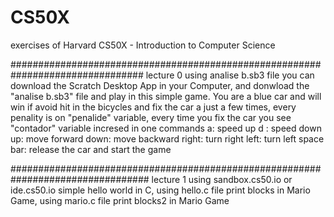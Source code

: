 # CS50X
exercises of  Harvard CS50X - Introduction to Computer Science

################################################################################
lecture 0   using analise b.sb3 file
you can download the Scratch Desktop App in your Computer, and donwload the "analise b.sb3" file and play in this simple game.
You are a blue car and  will win if avoid hit in the bicycles and fix the car a just a few times, every penality is on "penalide" variable, every time you fix the car you see "contador" variable incresed in one
commands 
  a: speed up
  d : speed down
  up:  move forward
  down: move backward
  right: turn right
  left: turn left
  space bar: release the car and start the game
  
  #################################################################################
 lecture 1 using sandbox.cs50.io or ide.cs50.io 
simple hello world in C, using hello.c file
print blocks in Mario Game, using mario.c file
print blocks2 in Mario Game
